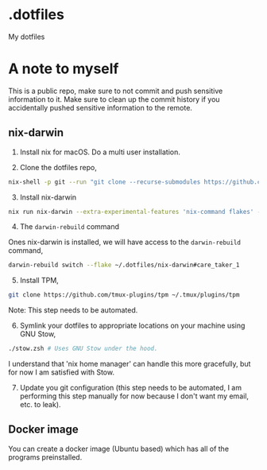 # .dotfiles

My dotfiles

# A note to myself

This is a public repo, make sure to not commit and push
sensitive information to it. Make sure to clean up the
commit history if you accidentally pushed sensitive
information to the remote.

## nix-darwin

1. Install nix for macOS. Do a multi user installation.

2. Clone the dotfiles repo,

```bash
nix-shell -p git --run "git clone --recurse-submodules https://github.com/shibisuriya/.dotfiles ~/.dotfiles"
```

3. Install nix-darwin

```bash
nix run nix-darwin --extra-experimental-features 'nix-command flakes' -- switch --flake ~/.dotfiles/nix-darwin#care_taker_1
```

4. The `darwin-rebuild` command

Ones nix-darwin is installed, we will have access to the
`darwin-rebuild` command,

```bash
darwin-rebuild switch --flake ~/.dotfiles/nix-darwin#care_taker_1
```

5. Install TPM,

```bash
git clone https://github.com/tmux-plugins/tpm ~/.tmux/plugins/tpm
```

Note: This step needs to be automated.

6. Symlink your dotfiles to appropriate locations on your
   machine using GNU Stow,

```bash
./stow.zsh # Uses GNU Stow under the hood.
```

I understand that 'nix home manager' can handle this more
gracefully, but for now I am satisfied with Stow.

7. Update you git configuration (this step needs to be
   automated, I am performing this step manually for now
   because I don't want my email, etc. to leak).

## Docker image

You can create a docker image (Ubuntu based) which has all
of the programs preinstalled.

